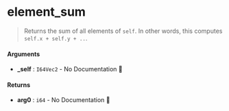 # element\_sum

>  Returns the sum of all elements of `self`.
>  In other words, this computes `self.x + self.y + ..`.

#### Arguments

- **\_self** : `I64Vec2` \- No Documentation 🚧

#### Returns

- **arg0** : `i64` \- No Documentation 🚧